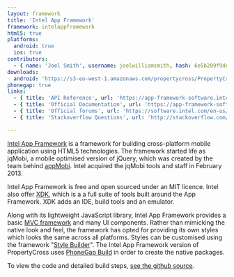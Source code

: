 ```yaml
---
layout: framework
title: 'Intel App Framework'
framework: intelappframework
html5: true
platforms:
  android: true
  ios: true
contributors:
  - { name: 'Joel Smith', username: joelwilliamsmith, hash: 6e5b209f9dced24655066d1128a13964 }
downloads:
  android: 'https://s3-eu-west-1.amazonaws.com/propertycross/PropertyCross-intelappframework-b15e5714b3858b0ce154f1e5925b2cb815ef0afe.apk'
phonegap: true
links:
  - { title: 'API Reference', url: 'https://app-framework-software.intel.com/api.php', description: 'Provides a detailed description of all the exposed library calls.' }
  - { title: 'Official Documentation', url: 'https://app-framework-software.intel.com/documentation.php', description: 'The official app framework documentation.' }
  - { title: 'Official forums', url: 'https://software.intel.com/en-us/forums/app-framework', description: 'A platform to ask and answer questions related to the framework with support from Intel employees.' }
  - { title: 'Stackoverflow Questions', url: 'http://stackoverflow.com/questions/tagged/appframework', description: 'Stackoverflow questions and answers relating to Intel App Framework.' }

---
```


[Intel App Framework](http://app-framework-software.intel.com/) is a framework for building cross-platform mobile application using HTML5 technologies. The framework started life as jqMobi, a mobile optimised version of jQuery, which was created by the team behind [appMobi](http://www.appmobi.com/). Intel acquired the jqMobi tools and staff in February 2013.

Intel App Framework is free and open sourced under an MIT licence. Intel also offer [XDK](http://html5dev-software.intel.com/), which is a a full suite of tools built around the App Framework. XDK adds an IDE, build tools and an emulator.

Along with its lightweight JavaScript library, Intel App Framework provides a basic [MVC framework](http://app-framework-software.intel.com/docmvc.php) and many UI components. Rather than mimicking the native look and feel, the framework has opted for providing its own styles which looks the same across all platforms. Styles can be customised using the framework "[Style Builder](http://app-framework-software.intel.com/style.php)". The Intel App Framework version of PropertyCross uses [PhoneGap Build](https://build.phonegap.com/) in order to create the native packages.


To view the code and detailed build steps, <a href='{{ site.githuburl }}/tree/master/intelappframework'>see the github source</a>.
